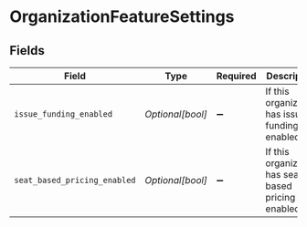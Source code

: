 # OrganizationFeatureSettings


## Fields

| Field                                               | Type                                                | Required                                            | Description                                         |
| --------------------------------------------------- | --------------------------------------------------- | --------------------------------------------------- | --------------------------------------------------- |
| `issue_funding_enabled`                             | *Optional[bool]*                                    | :heavy_minus_sign:                                  | If this organization has issue funding enabled      |
| `seat_based_pricing_enabled`                        | *Optional[bool]*                                    | :heavy_minus_sign:                                  | If this organization has seat-based pricing enabled |